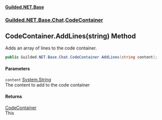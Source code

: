 
#### [Guilded.NET.Base](Guilded_NET_Base 'Guilded_NET_Base')
### [Guilded.NET.Base.Chat](Guilded_NET_Base#Guilded_NET_Base_Chat 'Guilded.NET.Base.Chat').[CodeContainer](CodeContainer 'Guilded.NET.Base.Chat.CodeContainer')
## CodeContainer.AddLines(string) Method
Adds an array of lines to the code container.  
```csharp
public Guilded.NET.Base.Chat.CodeContainer AddLines(string content);
```

#### Parameters
<a name='Guilded_NET_Base_Chat_CodeContainer_AddLines(string)_content'></a>
`content` [System.String](https://docs.microsoft.com/en-us/dotnet/api/System.String 'System.String')  
The content to add to the code container
  

#### Returns
[CodeContainer](CodeContainer 'Guilded.NET.Base.Chat.CodeContainer')  
This
